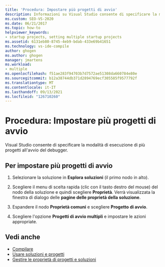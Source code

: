 ```yaml
---
title: 'Procedura: Impostare più progetti di avvio'
description: Informazioni su Visual Studio consente di specificare la modalità di esecuzione di più progetti all'avvio del debugger.
ms.custom: SEO-VS-2020
ms.date: 06/21/2017
ms.topic: how-to
helpviewer_keywords:
- startup projects, setting multiple startup projects
ms.assetid: 6131eb80-8745-4eb9-bdab-433e69b41651
ms.technology: vs-ide-compile
author: ghogen
ms.author: ghogen
manager: jmartens
ms.workload:
- multiple
ms.openlocfilehash: f51ae283f94703b7d7572ae51308da660784e80e
ms.sourcegitcommit: b12a38744db371d2894769ecf305585f9577792f
ms.translationtype: MT
ms.contentlocale: it-IT
ms.lasthandoff: 09/13/2021
ms.locfileid: "126710260"
---
```

# <a name="how-to-set-multiple-startup-projects"></a>Procedura: Impostare più progetti di avvio

Visual Studio consente di specificare la modalità di esecuzione di più progetti all'avvio del debugger.

## <a name="to-set-multiple-startup-projects"></a>Per impostare più progetti di avvio

1. Selezionare la soluzione in **Esplora soluzioni** (il primo nodo in alto).

2. Scegliere il menu di scelta rapida (clic con il tasto destro del mouse) del nodo della soluzione e quindi scegliere **Proprietà**. Verrà visualizzata la finestra di dialogo delle **pagine delle proprietà della soluzione**.

3. Espandere il nodo **Proprietà comuni** e scegliere **Progetto di avvio**.

4. Scegliere l'opzione **Progetti di avvio multipli** e impostare le azioni appropriate.

## <a name="see-also"></a>Vedi anche

- [Compilare](../ide/compiling-and-building-in-visual-studio.md)
- [Usare soluzioni e progetti](../ide/creating-solutions-and-projects.md)
- [Gestire le proprietà di progetti e soluzioni](../ide/managing-project-and-solution-properties.md)
